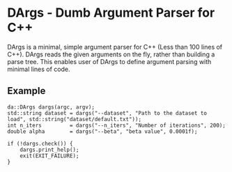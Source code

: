 # DArgs - Dumb Argument Parser for C++
DArgs is a minimal, simple argument parser for C++ (Less than 100 lines of C++).
DArgs reads the given arguments on the fly, rather than building a parse tree.
This enables user of DArgs to define argument parsing with minimal lines of code.

## Example
```
da::DArgs dargs(argc, argv);
std::string dataset = dargs("--dataset", "Path to the dataset to load", std::string("dataset/default.txt"));
int n_iters         = dargs("--n_iters", "Number of iterations", 200);
double alpha        = dargs("--beta", "beta value", 0.0001f);

if (!dargs.check()) {
    dargs.print_help();
    exit(EXIT_FAILURE);
}
```
